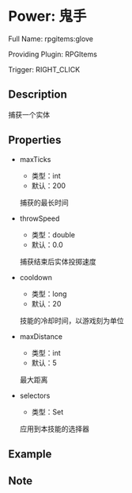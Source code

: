 # Power: 鬼手

<!-- 本文件是通过游戏内 `/rpgitem gen-wiki` 命令生成的。 -->
<!-- 请只在对应的 "beginCustomXXXX" 与 "endCustomXXXX" 间编辑。  -->
<!-- 如果您想修改技能或其属性的描述， -->
<!-- 请修改 "resources/lang/zh_CN.yml" 中对应的项。 -->

Full Name: rpgitems:glove

Providing Plugin: RPGItems

Trigger: RIGHT_CLICK


<!-- beginCustomHeader -->
<!-- endCustomHeader -->

## Description

捕获一个实体
<!-- beginCustomDescription -->
<!-- endCustomDescription -->

## Properties

* maxTicks

  * 类型：int
  * 默认：200

  捕获的最长时间

* throwSpeed

  * 类型：double
  * 默认：0.0

  捕获结束后实体投掷速度

* cooldown

  * 类型：long
  * 默认：20

  技能的冷却时间，以游戏刻为单位

* maxDistance

  * 类型：int
  * 默认：5

  最大距离

* selectors

  * 类型：Set<String>

  应用到本技能的选择器


<!-- beginCustomProperties -->
<!-- endCustomProperties -->

## Example

<!-- beginCustomExample -->
<!-- endCustomExample -->

## Note

<!-- beginCustomNote -->
<!-- endCustomNote -->
